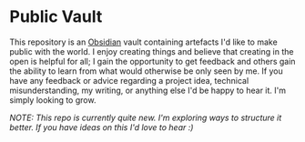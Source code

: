 # Public Vault

This repository is an [Obsidian](https://obsidian.md/) vault containing artefacts I'd like to make public with the world. I enjoy creating things and believe that creating in the open is helpful for all; I gain the opportunity to get feedback and others gain the ability to learn from what would otherwise be only seen by me. If you have any feedback or advice regarding a project idea, technical misunderstanding, my writing, or anything else I'd be happy to hear it. I'm simply looking to grow.

*NOTE: This repo is currently quite new. I'm exploring ways to structure it better. If you have ideas on this I'd love to hear :)*
